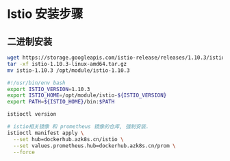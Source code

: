 <a name="wBf34"></a>
# Istio 安装步骤
<a name="iUol9"></a>
## 二进制安装

```bash
wget https://storage.googleapis.com/istio-release/releases/1.10.3/istio-1.10.3-linux-amd64.tar.gz
tar -xf istio-1.10.3-linux-amd64.tar.gz
mv istio-1.10.3 /opt/module/istio-1.10.3
```

```bash
#!/usr/bin/env bash
export ISTIO_VERSION=1.10.3
export ISTIO_HOME=/opt/module/istio-${ISTIO_VERSION}
export PATH=${ISTIO_HOME}/bin:$PATH
```

```bash
istioctl version
```

```bash
# istio相关镜像 和 prometheus 镜像的仓库, 强制安装.
istioctl manifest apply \
  --set hub=dockerhub.azk8s.cn/istio \
  --set values.prometheus.hub=dockerhub.azk8s.cn/prom \
  --force
```
